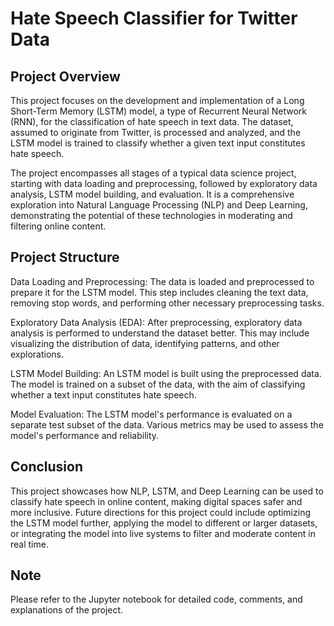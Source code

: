# Hate Speech Classifier for Twitter Data
## Project Overview
This project focuses on the development and implementation of a Long Short-Term Memory (LSTM) model, a type of Recurrent Neural Network (RNN), for the classification of hate speech in text data. The dataset, assumed to originate from Twitter, is processed and analyzed, and the LSTM model is trained to classify whether a given text input constitutes hate speech.

The project encompasses all stages of a typical data science project, starting with data loading and preprocessing, followed by exploratory data analysis, LSTM model building, and evaluation. It is a comprehensive exploration into Natural Language Processing (NLP) and Deep Learning, demonstrating the potential of these technologies in moderating and filtering online content.

## Project Structure
Data Loading and Preprocessing: The data is loaded and preprocessed to prepare it for the LSTM model. This step includes cleaning the text data, removing stop words, and performing other necessary preprocessing tasks.

Exploratory Data Analysis (EDA): After preprocessing, exploratory data analysis is performed to understand the dataset better. This may include visualizing the distribution of data, identifying patterns, and other explorations.

LSTM Model Building: An LSTM model is built using the preprocessed data. The model is trained on a subset of the data, with the aim of classifying whether a text input constitutes hate speech.

Model Evaluation: The LSTM model's performance is evaluated on a separate test subset of the data. Various metrics may be used to assess the model's performance and reliability.

## Conclusion
This project showcases how NLP, LSTM, and Deep Learning can be used to classify hate speech in online content, making digital spaces safer and more inclusive. Future directions for this project could include optimizing the LSTM model further, applying the model to different or larger datasets, or integrating the model into live systems to filter and moderate content in real time.

## Note
Please refer to the Jupyter notebook for detailed code, comments, and explanations of the project.

